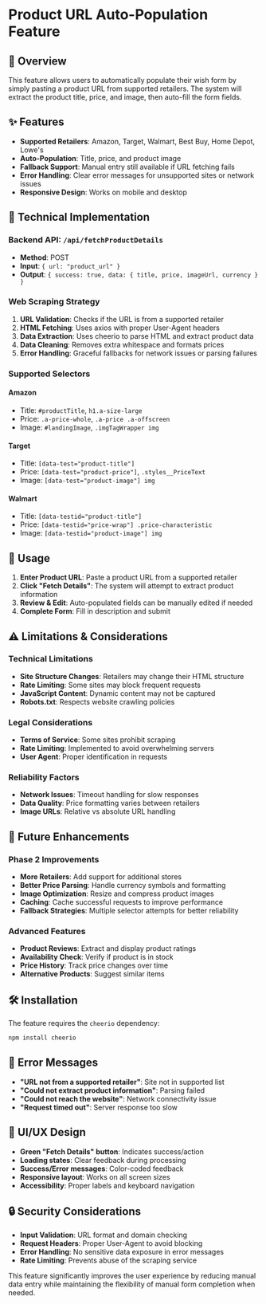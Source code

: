 # Product URL Auto-Population Feature

## 🎯 Overview

This feature allows users to automatically populate their wish form by simply pasting a product URL from supported retailers. The system will extract the product title, price, and image, then auto-fill the form fields.

## ✨ Features

- **Supported Retailers**: Amazon, Target, Walmart, Best Buy, Home Depot, Lowe's
- **Auto-Population**: Title, price, and product image
- **Fallback Support**: Manual entry still available if URL fetching fails
- **Error Handling**: Clear error messages for unsupported sites or network issues
- **Responsive Design**: Works on mobile and desktop

## 🔧 Technical Implementation

### Backend API: `/api/fetchProductDetails`

- **Method**: POST
- **Input**: `{ url: "product_url" }`
- **Output**: `{ success: true, data: { title, price, imageUrl, currency } }`

### Web Scraping Strategy

1. **URL Validation**: Checks if the URL is from a supported retailer
2. **HTML Fetching**: Uses axios with proper User-Agent headers
3. **Data Extraction**: Uses cheerio to parse HTML and extract product data
4. **Data Cleaning**: Removes extra whitespace and formats prices
5. **Error Handling**: Graceful fallbacks for network issues or parsing failures

### Supported Selectors

#### Amazon
- Title: `#productTitle`, `h1.a-size-large`
- Price: `.a-price-whole`, `.a-price .a-offscreen`
- Image: `#landingImage`, `.imgTagWrapper img`

#### Target
- Title: `[data-test="product-title"]`
- Price: `[data-test="product-price"]`, `.styles__PriceText`
- Image: `[data-test="product-image"] img`

#### Walmart
- Title: `[data-testid="product-title"]`
- Price: `[data-testid="price-wrap"] .price-characteristic`
- Image: `[data-testid="product-image"] img`

## 🚀 Usage

1. **Enter Product URL**: Paste a product URL from a supported retailer
2. **Click "Fetch Details"**: The system will attempt to extract product information
3. **Review & Edit**: Auto-populated fields can be manually edited if needed
4. **Complete Form**: Fill in description and submit

## ⚠️ Limitations & Considerations

### Technical Limitations
- **Site Structure Changes**: Retailers may change their HTML structure
- **Rate Limiting**: Some sites may block frequent requests
- **JavaScript Content**: Dynamic content may not be captured
- **Robots.txt**: Respects website crawling policies

### Legal Considerations
- **Terms of Service**: Some sites prohibit scraping
- **Rate Limiting**: Implemented to avoid overwhelming servers
- **User Agent**: Proper identification in requests

### Reliability Factors
- **Network Issues**: Timeout handling for slow responses
- **Data Quality**: Price formatting varies between retailers
- **Image URLs**: Relative vs absolute URL handling

## 🔄 Future Enhancements

### Phase 2 Improvements
- **More Retailers**: Add support for additional stores
- **Better Price Parsing**: Handle currency symbols and formatting
- **Image Optimization**: Resize and compress product images
- **Caching**: Cache successful requests to improve performance
- **Fallback Strategies**: Multiple selector attempts for better reliability

### Advanced Features
- **Product Reviews**: Extract and display product ratings
- **Availability Check**: Verify if product is in stock
- **Price History**: Track price changes over time
- **Alternative Products**: Suggest similar items

## 🛠️ Installation

The feature requires the `cheerio` dependency:

```bash
npm install cheerio
```

## 📝 Error Messages

- **"URL not from a supported retailer"**: Site not in supported list
- **"Could not extract product information"**: Parsing failed
- **"Could not reach the website"**: Network connectivity issue
- **"Request timed out"**: Server response too slow

## 🎨 UI/UX Design

- **Green "Fetch Details" button**: Indicates success/action
- **Loading states**: Clear feedback during processing
- **Success/Error messages**: Color-coded feedback
- **Responsive layout**: Works on all screen sizes
- **Accessibility**: Proper labels and keyboard navigation

## 🔒 Security Considerations

- **Input Validation**: URL format and domain checking
- **Request Headers**: Proper User-Agent to avoid blocking
- **Error Handling**: No sensitive data exposure in error messages
- **Rate Limiting**: Prevents abuse of the scraping service

This feature significantly improves the user experience by reducing manual data entry while maintaining the flexibility of manual form completion when needed. 